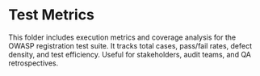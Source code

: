 # Test Metrics

This folder includes execution metrics and coverage analysis for the OWASP registration test suite. It tracks total cases, pass/fail rates, defect density, and test efficiency. Useful for stakeholders, audit teams, and QA retrospectives.
